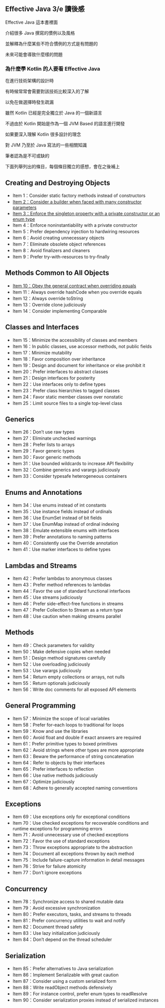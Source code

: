## Effective Java 3/e 讀後感

Effective Java 這本書裡面

介紹很多 Java 撰寫的慣例以及風格

並解釋為什麼某些不符合慣例的方式是有問題的

未來可能會導致什麼樣的問題

### 為什麼學 Kotlin 的人要看 Effective Java

在進行技術架構的設計時

有時候常常會需要對該技術比較深入的了解

以免在做選擇時發生疏漏

雖然 Kotlin 已經是完全獨立於 Java 的一個新語言

不過由於 Kotlin 開始是作為一個 JVM Based 的語言進行開發

如果要深入理解 Kotlin 很多設計的理念

對 JVM 乃至於 Java 寫法的一些相關知識

筆者認為是不可或缺的

下面列舉列出的條目，每個條目獨立的感想，會在之後補上

## Creating and Destroying Objects

- Item 1：Consider static factory methods instead of constructors
- [Item 2：Consider a builder when faced with many constructor parameters](item-02.md)
- [Item 3：Enforce the singleton property with a private constructor or an enum type](item-03.md)
- Item 4：Enforce noninstantiability with a private constructor
- Item 5：Prefer dependency injection to hardwiring resources
- Item 6：Avoid creating unnecessary objects
- Item 7：Eliminate obsolete object references
- Item 8：Avoid finalizers and cleaners
- Item 9：Prefer try-with-resources to try-finally

## Methods Common to All Objects

- [Item 10：Obey the general contract when overriding equals](item-10.md)
- Item 11：Always override hashCode when you override equals
- Item 12：Always override toString
- Item 13：Override clone judiciously
- Item 14：Consider implementing Comparable

## Classes and Interfaces

- Item 15：Minimize the accessibility of classes and members
- Item 16：In public classes, use accessor methods, not public fields
- Item 17：Minimize mutability
- Item 18：Favor composition over inheritance
- Item 19：Design and document for inheritance or else prohibit it
- Item 20：Prefer interfaces to abstract classes
- Item 21：Design interfaces for posterity
- Item 22：Use interfaces only to define types
- Item 23：Prefer class hierarchies to tagged classes
- Item 24：Favor static member classes over nonstatic
- Item 25：Limit source files to a single top-level class

## Generics 

- Item 26：Don’t use raw types
- Item 27：Eliminate unchecked warnings
- Item 28：Prefer lists to arrays
- Item 29：Favor generic types
- Item 30：Favor generic methods
- Item 31：Use bounded wildcards to increase API flexibility
- Item 32：Combine generics and varargs judiciously
- Item 33：Consider typesafe heterogeneous containers

## Enums and Annotations

- Item 34：Use enums instead of int constants
- Item 35：Use instance fields instead of ordinals
- Item 36：Use EnumSet instead of bit fields
- Item 37：Use EnumMap instead of ordinal indexing
- Item 38：Emulate extensible enums with interfaces
- Item 39：Prefer annotations to naming patterns
- Item 40：Consistently use the Override annotation
- Item 41：Use marker interfaces to define types

## Lambdas and Streams

- Item 42：Prefer lambdas to anonymous classes
- Item 43：Prefer method references to lambdas
- Item 44：Favor the use of standard functional interfaces
- Item 45：Use streams judiciously
- Item 46：Prefer side-effect-free functions in streams
- Item 47：Prefer Collection to Stream as a return type
- Item 48：Use caution when making streams parallel

## Methods

- Item 49：Check parameters for validity
- Item 50：Make defensive copies when needed
- Item 51：Design method signatures carefully
- Item 52：Use overloading judiciously
- Item 53：Use varargs judiciously
- Item 54：Return empty collections or arrays, not nulls
- Item 55：Return optionals judiciously
- Item 56：Write doc comments for all exposed API elements

## General Programming

- Item 57：Minimize the scope of local variables
- Item 58：Prefer for-each loops to traditional for loops
- Item 59：Know and use the libraries
- Item 60：Avoid float and double if exact answers are required
- Item 61：Prefer primitive types to boxed primitives
- Item 62：Avoid strings where other types are more appropriate
- Item 63：Beware the performance of string concatenation
- Item 64：Refer to objects by their interfaces
- Item 65：Prefer interfaces to reflection
- Item 66：Use native methods judiciously
- Item 67：Optimize judiciously
- Item 68：Adhere to generally accepted naming conventions

## Exceptions

- Item 69：Use exceptions only for exceptional conditions
- Item 70：Use checked exceptions for recoverable conditions and runtime exceptions for programming errors
- Item 71：Avoid unnecessary use of checked exceptions
- Item 72：Favor the use of standard exceptions
- Item 73：Throw exceptions appropriate to the abstraction
- Item 74：Document all exceptions thrown by each method
- Item 75：Include failure-capture information in detail messages
- Item 76：Strive for failure atomicity
- Item 77：Don’t ignore exceptions

## Concurrency

- Item 78：Synchronize access to shared mutable data
- Item 79：Avoid excessive synchronization
- Item 80：Prefer executors, tasks, and streams to threads
- Item 81：Prefer concurrency utilities to wait and notify
- Item 82：Document thread safety
- Item 83：Use lazy initialization judiciously
- Item 84：Don’t depend on the thread scheduler

## Serialization

- Item 85：Prefer alternatives to Java serialization
- Item 86：Implement Serializable with great caution
- Item 87：Consider using a custom serialized form
- Item 88：Write readObject methods defensively
- Item 89：For instance control, prefer enum types to readResolve
- Item 90：Consider serialization proxies instead of serialized instances
